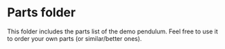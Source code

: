# Parts folder
This folder includes the parts list of the demo pendulum. Feel free to use it to order your own parts (or similar/better ones).
